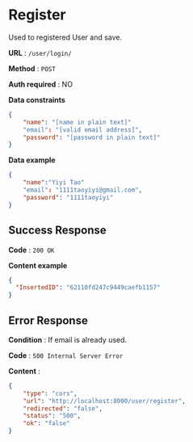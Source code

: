 # Register

Used to registered User and save.

**URL** : `/user/login/`

**Method** : `POST`

**Auth required** : NO

**Data constraints**

```json
{
    "name": "[name in plain text]"
    "email": "[valid email address]",
    "password": "[password in plain text]"
}
```

**Data example**

```json
{
    "name":"Yiyi Tao"
    "email": "1111taoyiyi@gmail.com",
    "password": "1111taoyiyi"
}
```

## Success Response

**Code** : `200 OK`

**Content example**

```json
{
  "InsertedID": "62110fd247c9449caefb1157"    
}
```

## Error Response

**Condition** : If email is already used.

**Code** : `500 Internal Server Error`

**Content** :

```json
{
    "type": "cors", 
    "url": "http://localhost:8000/user/register", 
    "redirected": "false", 
    "status": "500", 
    "ok": "false"
}
```
